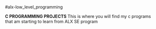 #alx-low_level_programming

  **C PROGRAMMING PROJECTS**
This is where you will find my c programs that am starting to learn from ALX SE program
